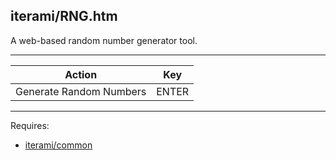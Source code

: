 iterami/RNG.htm
---------------

A web-based random number generator tool.

---

Action                  | Key
------------------------|------
Generate Random Numbers | ENTER

---

Requires:
* [iterami/common](https://github.com/iterami/common)
